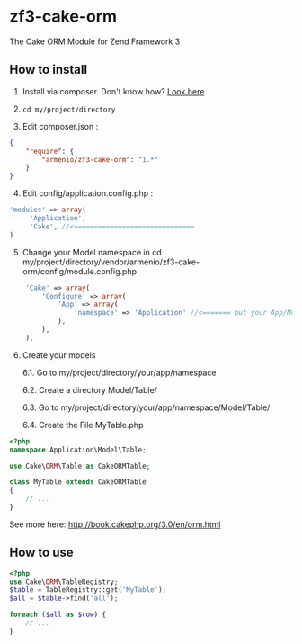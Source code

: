 # zf3-cake-orm
The Cake ORM Module for Zend Framework 3

## How to install


1. Install via composer. Don't know how? [Look here](http://getcomposer.org/doc/00-intro.md#introduction)

2. `cd my/project/directory`

3. Edit composer.json :

```json
{
	"require": {
		"armenio/zf3-cake-orm": "1.*"
	}
}
```

4. Edit config/application.config.php :

```php
'modules' => array(
	 'Application',
	 'Cake', //<==============================
)
```

5. Change your Model namespace in cd my/project/directory/vendor/armenio/zf3-cake-orm/config/module.config.php

```php
	'Cake' => array(
		'Configure' => array(
			'App' => array(
				'namespace' => 'Application' //<======= put your App/Module namespace HERE!
			),
		),
	),
```

6. Create your models
	
	6.1. Go to my/project/directory/your/app/namespace

	6.2. Create a directory Model/Table/

	6.3. Go to my/project/directory/your/app/namespace/Model/Table/

	6.4. Create the File MyTable.php


```php
<?php
namespace Application\Model\Table;

use Cake\ORM\Table as CakeORMTable;

class MyTable extends CakeORMTable
{
	// ...
}
```

See more here: http://book.cakephp.org/3.0/en/orm.html

## How to use

```php
<?php
use Cake\ORM\TableRegistry;
$table = TableRegistry::get('MyTable');
$all = $table->find('all');

foreach ($all as $row) {
	// ...
}
```